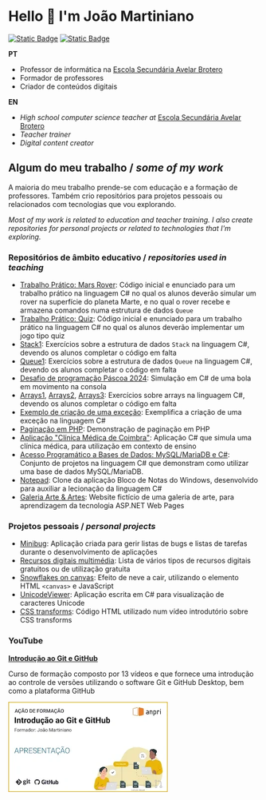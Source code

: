 # Hello :wave: I'm João Martiniano

[![Static Badge](https://img.shields.io/badge/%40joaomartiniano-blue?logo=linkedin)](https://www.linkedin.com/in/joaomartiniano/) [![Static Badge](https://img.shields.io/badge/%40jmartiniano-white?logo=youtube&logoColor=%23ff0000)
](https://www.youtube.com/@jmartiniano)

**PT**
- Professor de informática na [Escola Secundária Avelar Brotero](https://github.com/escolabrotero)
- Formador de professores
- Criador de conteúdos digitais

**EN**
- *High school computer science teacher at* [Escola Secundária Avelar Brotero](https://github.com/escolabrotero)
- *Teacher trainer*
- *Digital content creator*

## Algum do meu trabalho / *some of my work*

A maioria do meu trabalho prende-se com educação e a formação de professores. Também crio repositórios para projetos pessoais ou relacionados com tecnologias que vou explorando.

*Most of my work is related to education and teacher training. I also create repositories for personal projects or related to technologies that I'm exploring.*

### Repositórios de âmbito educativo / *repositories used in teaching*

- [Trabalho Prático: Mars Rover](https://github.com/joaomartiniano/trabalho-mars-rover): Código inicial e enunciado para um trabalho prático na linguagem C# no qual os alunos deverão simular um rover na superfície do planeta Marte, e no qual o rover recebe e armazena comandos numa estrutura de dados ```Queue```
- [Trabalho Prático: Quiz](https://github.com/joaomartiniano/trabalho-quiz): Código inicial e enunciado para um trabalho prático na linguagem C# no qual os alunos deverão implementar um jogo tipo quiz
- [Stack1](https://github.com/joaomartiniano/Stack1): Exercícios sobre a estrutura de dados ```Stack``` na linguagem C#, devendo os alunos completar o código em falta
- [Queue1](https://github.com/joaomartiniano/Queue1): Exercícios sobre a estrutura de dados ```Queue``` na linguagem C#, devendo os alunos completar o código em falta
- [Desafio de programação Páscoa 2024](https://joaomartiniano.github.io/desafio-programacao-pascoa-2024/): Simulação em C# de uma bola em movimento na consola
- [Arrays1](https://github.com/joaomartiniano/Arrays1), [Arrays2](https://github.com/joaomartiniano/Arrays2), [Arrays3](https://github.com/joaomartiniano/Arrays3): Exercícios sobre arrays na linguagem C#, devendo os alunos completar o código em falta
- [Exemplo de criação de uma exceção](https://github.com/joaomartiniano/exemplo-criar-excecao): Exemplifica a criação de uma exceção na linguagem C# 
- [Paginação em PHP](https://github.com/joaomartiniano/paginacao-php): Demonstração de paginação em PHP
- [Aplicação "Clínica Médica de Coimbra"](https://github.com/joaomartiniano/clinica-medica-coimbra): Aplicação C# que simula uma clínica médica, para utilização em contexto de ensino 
- [Acesso Programático a Bases de Dados: MySQL/MariaDB e C#](https://github.com/joaomartiniano/DemoBaseDados): Conjunto de projetos na linguagem C# que demonstram como utilizar uma base de dados MySQL/MariaDB.
- [Notepad](https://github.com/joaomartiniano/Notepad): Clone da aplicação Bloco de Notas do Windows, desenvolvido para auxiliar a lecionação da linguagem C#
- [Galeria Arte & Artes](https://github.com/joaomartiniano/arte-e-artes): Website fictício de uma galeria de arte, para aprendizagem da tecnologia ASP.NET Web Pages

### Projetos pessoais / *personal projects*

- [Minibug](https://github.com/joaomartiniano/MiniBug): Aplicação criada para gerir listas de bugs e listas de tarefas durante o desenvolvimento de aplicações
- [Recursos digitais multimédia](https://github.com/joaomartiniano/recursos-digitais): Lista  de vários tipos de recursos digitais gratuitos ou de utilização gratuita
- [Snowflakes on canvas](https://github.com/joaomartiniano/snowflakes-on-canvas): Efeito de neve a cair, utilizando o elemento HTML ```<canvas>``` e JavaScript
- [UnicodeViewer](https://github.com/joaomartiniano/UnicodeViewer): Aplicação escrita em C# para visualização de caracteres Unicode
- [CSS transforms](https://github.com/joaomartiniano/css-transforms): Código HTML utilizado num vídeo introdutório sobre CSS transforms

### YouTube

**[Introdução ao Git e GitHub](https://www.youtube.com/playlist?list=PLxG9jJiiFxh1_pdhTiPWv2ONvsLfxWEtU)**

Curso de formação composto por 13 vídeos e que fornece uma introdução ao controle de versões utilizando o software Git e GitHub Desktop, bem como a plataforma GitHub

[![Introdução ao Git e GitHub](img/formacao-git-github.webp)](https://www.youtube.com/playlist?list=PLxG9jJiiFxh1_pdhTiPWv2ONvsLfxWEtU)